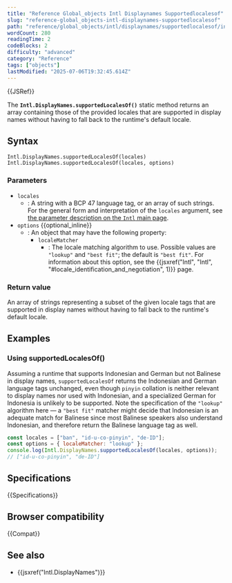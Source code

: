```yaml
---
title: "Reference Global_objects Intl Displaynames Supportedlocalesof"
slug: "reference-global_objects-intl-displaynames-supportedlocalesof"
path: "reference/global_objects/intl/displaynames/supportedlocalesof/index.md"
wordCount: 280
readingTime: 2
codeBlocks: 2
difficulty: "advanced"
category: "Reference"
tags: ["objects"]
lastModified: "2025-07-06T19:32:45.614Z"
---
```



{{JSRef}}

The **`Intl.DisplayNames.supportedLocalesOf()`** static method returns an array containing those of the provided locales that are supported in display names without having to fall back to the runtime's default locale.

## Syntax

```js-nolint
Intl.DisplayNames.supportedLocalesOf(locales)
Intl.DisplayNames.supportedLocalesOf(locales, options)
```

### Parameters

- `locales`
  - : A string with a BCP 47 language tag, or an array of such strings. For the general form and interpretation of the `locales` argument, see [the parameter description on the `Intl` main page](/en-US/docs/Web/JavaScript/Reference/Global_Objects/Intl#locales_argument).
- `options` {{optional_inline}}
  - : An object that may have the following property:
    - `localeMatcher`
      - : The locale matching algorithm to use. Possible values are `"lookup"` and `"best fit"`; the default is `"best fit"`. For information about this option, see the {{jsxref("Intl", "Intl", "#locale_identification_and_negotiation", 1)}} page.

### Return value

An array of strings representing a subset of the given locale tags that are supported in display names without having to fall back to the runtime's default locale.

## Examples

### Using supportedLocalesOf()

Assuming a runtime that supports Indonesian and German but not Balinese in display names, `supportedLocalesOf` returns the Indonesian and German language tags unchanged, even though `pinyin` collation is neither relevant to display names nor used with Indonesian, and a specialized German for Indonesia is unlikely to be supported. Note the specification of the `"lookup"` algorithm here — a `"best fit"` matcher might decide that Indonesian is an adequate match for Balinese since most Balinese speakers also understand Indonesian, and therefore return the Balinese language tag as well.

```js
const locales = ["ban", "id-u-co-pinyin", "de-ID"];
const options = { localeMatcher: "lookup" };
console.log(Intl.DisplayNames.supportedLocalesOf(locales, options));
// ["id-u-co-pinyin", "de-ID"]
```

## Specifications

{{Specifications}}

## Browser compatibility

{{Compat}}

## See also

- {{jsxref("Intl.DisplayNames")}}
